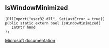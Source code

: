 ## IsWindowMinimized

```
[DllImport("user32.dll", SetLastError = true)]
public static extern bool IsWindowMinimized(
   IntPtr hWnd
);
```

[Microsoft documentation](https://docs.microsoft.com/en-us/windows/win32/api/winuser/nf-winuser-iswindowminimized)
